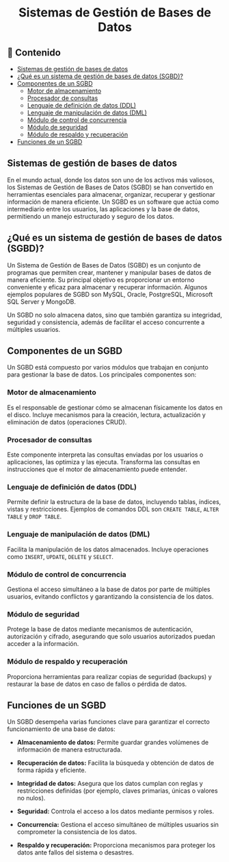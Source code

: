 <h1 align="center">Sistemas de Gestión de Bases de Datos</h1>

<h2>📑 Contenido</h2>

- [Sistemas de gestión de bases de datos](#sistemas-de-gestión-de-bases-de-datos)
- [¿Qué es un sistema de gestión de bases de datos (SGBD)?](#qué-es-un-sistema-de-gestión-de-bases-de-datos-sgbd)
- [Componentes de un SGBD](#componentes-de-un-sgbd)
  - [Motor de almacenamiento](#motor-de-almacenamiento)
  - [Procesador de consultas](#procesador-de-consultas)
  - [Lenguaje de definición de datos (DDL)](#lenguaje-de-definición-de-datos-ddl)
  - [Lenguaje de manipulación de datos (DML)](#lenguaje-de-manipulación-de-datos-dml)
  - [Módulo de control de concurrencia](#módulo-de-control-de-concurrencia)
  - [Módulo de seguridad](#módulo-de-seguridad)
  - [Módulo de respaldo y recuperación](#módulo-de-respaldo-y-recuperación)
- [Funciones de un SGBD](#funciones-de-un-sgbd)

## Sistemas de gestión de bases de datos

En el mundo actual, donde los datos son uno de los activos más valiosos, los Sistemas de Gestión de Bases de Datos (SGBD) se han convertido en herramientas esenciales para almacenar, organizar, recuperar y gestionar información de manera eficiente. Un SGBD es un software que actúa como intermediario entre los usuarios, las aplicaciones y la base de datos, permitiendo un manejo estructurado y seguro de los datos.

## ¿Qué es un sistema de gestión de bases de datos (SGBD)?

Un Sistema de Gestión de Bases de Datos (SGBD) es un conjunto de programas que permiten crear, mantener y manipular bases de datos de manera eficiente. Su principal objetivo es proporcionar un entorno conveniente y eficaz para almacenar y recuperar información. Algunos ejemplos populares de SGBD son MySQL, Oracle, PostgreSQL, Microsoft SQL Server y MongoDB.

Un SGBD no solo almacena datos, sino que también garantiza su integridad, seguridad y consistencia, además de facilitar el acceso concurrente a múltiples usuarios.

## Componentes de un SGBD

Un SGBD está compuesto por varios módulos que trabajan en conjunto para gestionar la base de datos. Los principales componentes son:

### Motor de almacenamiento

Es el responsable de gestionar cómo se almacenan físicamente los datos en el disco. Incluye mecanismos para la creación, lectura, actualización y eliminación de datos (operaciones CRUD).

### Procesador de consultas

Este componente interpreta las consultas enviadas por los usuarios o aplicaciones, las optimiza y las ejecuta. Transforma las consultas en instrucciones que el motor de almacenamiento puede entender.

### Lenguaje de definición de datos (DDL)

Permite definir la estructura de la base de datos, incluyendo tablas, índices, vistas y restricciones. Ejemplos de comandos DDL son `CREATE TABLE`, `ALTER TABLE` y `DROP TABLE`.

### Lenguaje de manipulación de datos (DML)

Facilita la manipulación de los datos almacenados. Incluye operaciones como `INSERT`, `UPDATE`, `DELETE` y `SELECT`.

### Módulo de control de concurrencia

Gestiona el acceso simultáneo a la base de datos por parte de múltiples usuarios, evitando conflictos y garantizando la consistencia de los datos.

### Módulo de seguridad

Protege la base de datos mediante mecanismos de autenticación, autorización y cifrado, asegurando que solo usuarios autorizados puedan acceder a la información.

### Módulo de respaldo y recuperación

Proporciona herramientas para realizar copias de seguridad (backups) y restaurar la base de datos en caso de fallos o pérdida de datos.

## Funciones de un SGBD

Un SGBD desempeña varias funciones clave para garantizar el correcto funcionamiento de una base de datos:

- **Almacenamiento de datos:** Permite guardar grandes volúmenes de información de manera estructurada.

- **Recuperación de datos:** Facilita la búsqueda y obtención de datos de forma rápida y eficiente.

- **Integridad de datos:** Asegura que los datos cumplan con reglas y restricciones definidas (por ejemplo, claves primarias, únicas o valores no nulos).

- **Seguridad:** Controla el acceso a los datos mediante permisos y roles.

- **Concurrencia:** Gestiona el acceso simultáneo de múltiples usuarios sin comprometer la consistencia de los datos.

- **Respaldo y recuperación:** Proporciona mecanismos para proteger los datos ante fallos del sistema o desastres.

